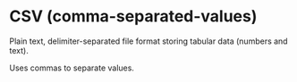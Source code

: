 # CSV (comma-separated-values)

Plain text, delimiter-separated file format storing tabular data (numbers and text).

Uses commas to separate values.
